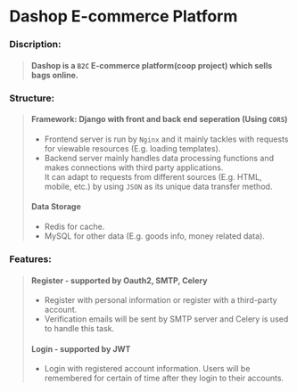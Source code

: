 # Dashop E-commerce Platform  

### Discription:   
>#### Dashop is a `B2C` E-commerce platform(coop project) which sells bags online.  

### Structure:    
>#### Framework: Django with front and back end seperation  (Using `CORS`)
>* Frontend server is run by `Nginx` and it mainly tackles with requests for viewable resources (E.g. loading templates).  
>* Backend server mainly handles data processing functions and makes connections with third party applications.  
> It can adapt to requests from different sources (E.g. HTML, mobile, etc.) by using `JSON` as its unique data transfer method.  
>#### Data Storage
>* Redis for cache.
>* MySQL for other data (E.g. goods info, money related data).


### Features:
>#### Register - supported by Oauth2, SMTP, Celery
>* Register with personal information or register with a third-party account.  
>* Verification emails will be sent by SMTP server and Celery is used to handle this task.
>#### Login - supported by JWT
>* Login with registered account information. Users will be remembered for certain of time after they login to their accounts.    
